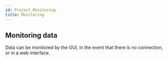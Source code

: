 ```yaml
---
id: Project_Monitoring
title: Monitoring
---
```


## Monitoring data
Data can be monitored by the GUI, in the event that there is no connection, or in a web interface.